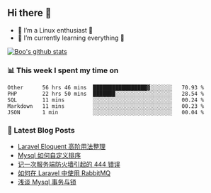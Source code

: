 ## Hi there 👋
* 🔭 I’m a Linux enthusiast 🐧️
* 🏃️ I’m currently learning everything 🏃️

[![Boo's github stats](https://github-readme-stats.vercel.app/api?username=0xAiKang)](https://github.com/anuraghazra/github-readme-stats)

<!-- [![Most Used Langs](https://github-readme-stats.vercel.app/api/top-langs/?username=0xAiKang)](https://github.com/anuraghazra/github-readme-stats) -->

### 📊 This week I spent my time on
<!--START_SECTION:waka-->
```text
Other      56 hrs 46 mins  █████████████████▓░░░░░░░   70.93 % 
PHP        22 hrs 50 mins  ███████░░░░░░░░░░░░░░░░░░   28.54 % 
SQL        11 mins         ░░░░░░░░░░░░░░░░░░░░░░░░░   00.24 % 
Markdown   11 mins         ░░░░░░░░░░░░░░░░░░░░░░░░░   00.23 % 
JSON       1 min           ░░░░░░░░░░░░░░░░░░░░░░░░░   00.04 % 
```
<!--END_SECTION:waka-->

### 📕 Latest Blog Posts
<!-- BLOG-POST-LIST:START -->
- [Laravel Eloquent 高阶用法整理](https://www.0x2beace.com/laravel-eloquent-advanced-usage/)
- [Mysql 如何自定义排序](https://www.0x2beace.com/how-to-customize-sorting-in-mysql/)
- [记一次服务端防火墙引起的 444 错误](https://www.0x2beace.com/444-errors-caused-by-a-server-firewall/)
- [如何在 Laravel 中使用 RabbitMQ](https://www.0x2beace.com/how-to-use-rabbitmq-in-laravel/)
- [浅谈 Mysql 事务与锁](https://www.0x2beace.com/talking-about-mysql-transaction-and-lock/)
<!-- BLOG-POST-LIST:END -->

